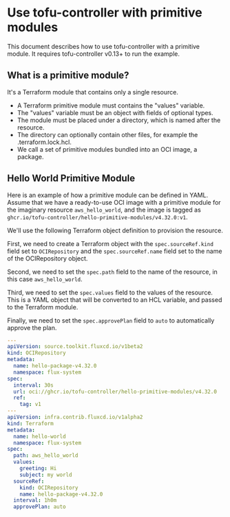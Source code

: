 # Use tofu-controller with primitive modules

This document describes how to use tofu-controller with a primitive module.
It requires tofu-controller v0.13+ to run the example.

## What is a primitive module?

It's a Terraform module that contains only a single resource.

  * A Terraform primitive module must contains the "values" variable.
  * The "values" variable must be an object with fields of optional types.
  * The module must be placed under a directory, which is named after the resource.
  * The directory can optionally contain other files, for example the .terraform.lock.hcl.
  * We call a set of primitive modules bundled into an OCI image, a package.

## Hello World Primitive Module

Here is an example of how a primitive module can be defined in YAML.
Assume that we have a ready-to-use OCI image with a primitive module for the imaginary resource `aws_hello_world`,
and the image is tagged as `ghcr.io/tofu-controller/hello-primitive-modules/v4.32.0:v1`.

We'll use the following Terraform object definition to provision the resource.

First, we need to create a Terraform object with the `spec.sourceRef.kind` field 
set to `OCIRepository` and the `spec.sourceRef.name` field set to the name of the OCIRepository object.

Second, we need to set the `spec.path` field to the name of the resource, in this case `aws_hello_world`.

Third, we need to set the `spec.values` field to the values of the resource. This is a YAML object that will be converted to an HCL variable, and passed to the Terraform module.

Finally, we need to set the `spec.approvePlan` field to `auto` to automatically approve the plan.

```yaml hl_lines="19-25"
---
apiVersion: source.toolkit.fluxcd.io/v1beta2
kind: OCIRepository
metadata:
  name: hello-package-v4.32.0
  namespace: flux-system
spec:
  interval: 30s
  url: oci://ghcr.io/tofu-controller/hello-primitive-modules/v4.32.0
  ref:
    tag: v1
---
apiVersion: infra.contrib.fluxcd.io/v1alpha2
kind: Terraform
metadata:
  name: hello-world
  namespace: flux-system
spec:
  path: aws_hello_world
  values:
    greeting: Hi
    subject: my world
  sourceRef:
    kind: OCIRepository
    name: hello-package-v4.32.0
  interval: 1h0m
  approvePlan: auto
```
